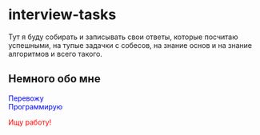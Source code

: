 # interview-tasks

Тут я буду собирать и записывать свои ответы, которые посчитаю успешными, на тупые задачки с собесов, 
на знание основ и на знание алгоритмов и всего такого.

## Немного обо мне
  <a href="https://developer.mozilla.org/ru/profiles/bakugod" style="color:blue;text-decoration: none;display:block">Перевожу</a>
  <a href="https://github.com/bakugod" style="color:blue;text-decoration: none;">Программирую</a>
  <p style="color:red;margin:0">Ищу работу!</p>
